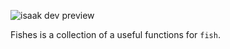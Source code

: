 ![isaak dev preview](https://user-images.githubusercontent.com/15812620/93022362-b8870000-f5f1-11ea-9407-67f1421df5da.png)

Fishes is a collection of a useful functions for `fish`.
